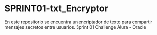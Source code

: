 # SPRINT01-txt_Encryptor
En este repositorio se encuentra un encriptador de texto para compartir mensajes secretos entre usuarios. Sprint 01 Challenge Alura - Oracle
